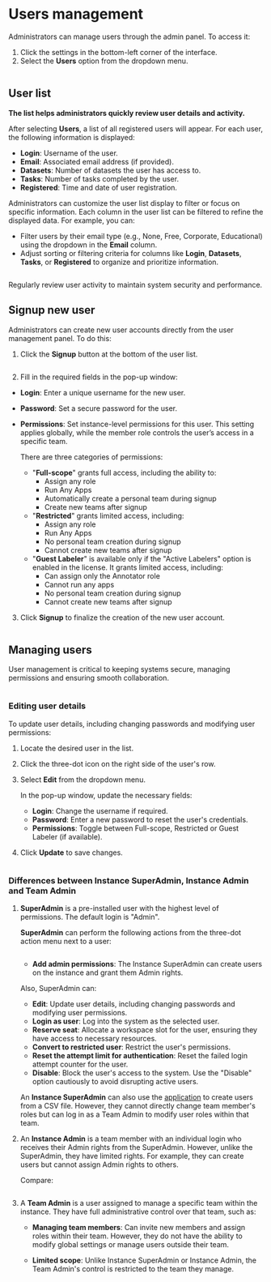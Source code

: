 # Users management

Administrators can manage users through the admin panel. To access it:

1. Click the settings in the bottom-left corner of the interface.
2. Select the **Users** option from the dropdown menu.

<figure><img src="../../.gitbook/assets/users-way.png" alt=""><figcaption></figcaption></figure>

## User list

**The list helps administrators quickly review user details and activity.**

After selecting **Users**, a list of all registered users will appear. For each user, the following information is displayed:

* **Login**: Username of the user.
* **Email**: Associated email address (if provided).
* **Datasets**: Number of datasets the user has access to.
* **Tasks**: Number of tasks completed by the user.
* **Registered**: Time and date of user registration.

Administrators can customize the user list display to filter or focus on specific information. Each column in the user list can be filtered to refine the displayed data. For example, you can:

* Filter users by their email type (e.g., None, Free, Corporate, Educational) using the dropdown in the **Email** column.
* Adjust sorting or filtering criteria for columns like **Login**, **Datasets**, **Tasks**, or **Registered** to organize and prioritize information.

<figure><img src="../../.gitbook/assets/manage-users.png" alt=""><figcaption></figcaption></figure>

Regularly review user activity to maintain system security and performance.

## Signup new user

Administrators can create new user accounts directly from the user management panel. To do this:

1. Click the **Signup** button at the bottom of the user list.

    <figure><img src="../../.gitbook/assets/signup-new-user.png" alt=""><figcaption></figcaption></figure>

2. Fill in the required fields in the pop-up window:

* **Login**: Enter a unique username for the new user.
* **Password**: Set a secure password for the user.
* **Permissions**: Set instance-level permissions for this user. This setting applies globally, while the member role controls the user’s access in a specific team.

    There are three categories of permissions:

  * "**Full-scope**" grants full access, including the ability to:
    * Assign any role
    * Run Any Apps
    * Automatically create a personal team during signup
    * Create new teams after signup
  * "**Restricted**" grants limited access, including:
    * Assign any role
    * Run Any Apps
    * No personal team creation during signup
    * Cannot create new teams after signup
  * "**Guest Labeler**" is available only if the "Active Labelers" option is enabled in the license. It grants limited access, including:
    * Can assign only the Annotator role
    * Cannot run any apps
    * No personal team creation during signup
    * Cannot create new teams after signup

3. Click **Signup** to finalize the creation of the new user account.

    <figure><img src="../../.gitbook/assets/new_user_signup.png" alt=""><figcaption></figcaption></figure>

## Managing users

User management is critical to keeping systems secure, managing permissions and ensuring smooth collaboration.

<figure><img src="../../.gitbook/assets/instance_admin_edit.jpg" alt=""><figcaption></figcaption></figure>

### Editing user details

To update user details, including changing passwords and modifying user permissions:

1. Locate the desired user in the list.
2. Click the three-dot icon on the right side of the user's row.
3. Select **Edit** from the dropdown menu.

    In the pop-up window, update the necessary fields:

    * **Login**: Change the username if required.
    * **Password**: Enter a new password to reset the user's credentials.
    * **Permissions**: Toggle between Full-scope, Restricted or Guest Labeler (if available).

4. Click **Update** to save changes.

    <figure><img src="../../.gitbook/assets/new_user_edit.png" alt=""><figcaption></figcaption></figure>

### Differences between Instance SuperAdmin, Instance Admin and Team Admin

1. **SuperAdmin** is a pre-installed user with the highest level of permissions. The default login is "Admin".

    **SuperAdmin** can perform the following actions from the three-dot action menu next to a user:

    <figure><img src="../../.gitbook/assets/instance_admin_screenshot.jpg" alt=""><figcaption></figcaption></figure>

    * **Add admin permissions**: The Instance SuperAdmin can create users on the instance and grant them Admin rights.

    Also, SuperAdmin can:

    * **Edit**: Update user details, including changing passwords and modifying user permissions.
    * **Login as user**: Log into the system as the selected user.
    * **Reserve seat**: Allocate a workspace slot for the user, ensuring they have access to necessary resources.
    * **Convert to restricted user**: Restrict the user's permissions.
    * **Reset the attempt limit for authentication**: Reset the failed login attempt counter for the user.
    * **Disable**: Block the user's access to the system. Use the "Disable" option cautiously to avoid disrupting active users.

    An **Instance SuperAdmin** can also use the [application](https://ecosystem.supervisely.com/apps/create-users-from-csv) to create users from a CSV file.
    However, they cannot directly change team member's roles but can log in as a Team Admin to modify user roles within that team.

2. An **Instance Admin** is a team member with an individual login who receives their Admin rights from the SuperAdmin. However, unlike the SuperAdmin, they have limited rights. For example, they can create users but cannot assign Admin rights to others.

    Compare:

    <figure><img src="../../.gitbook/assets/instance_admin_compare.jpg" alt=""><figcaption></figcaption></figure>

3. A **Team Admin** is a user assigned to manage a specific team within the instance. They have full administrative control over that team, such as:

    * **Managing team members**: Can invite new members and assign roles within their team. However, they do not have the ability to modify global settings or manage users outside their team.

    * **Limited scope**: Unlike Instance SuperAdmin or Instance Admin, the Team Admin's control is restricted to the team they manage.
